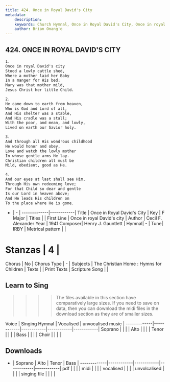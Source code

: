 ```yaml
---
title: 424. Once in Royal David's City
metadata:
    description: 
    keywords: Church Hymnal, Once in Royal David's City, Once in royal David's city, 
    author: Brian Onang'o
---
```



## 424. ONCE IN ROYAL DAVID'S CITY

```txt
1.
Once in royal David's city
Stood a lowly cattle shed,
Where a mother laid her Baby
In a manger for His bed;
Mary was that mother mild,
Jesus Christ her little Child.

2.
He came down to earth from heaven,
Who is God and Lord of all,
And His shelter was a stable,
And His cradle was a stall;
With the poor, and mean, and lowly,
Lived on earth our Savior holy.

3.
And through all His wondrous childhood
He would honor and obey,
Love and watch the lowly mother
In whose gentle arms He lay.
Christian children all must be
Mild, obedient, good as He.

4.
And our eyes at last shall see Him,
Through His own redeeming love;
For that Child so dear and gentle
Is our Lord in heaven above;
And He leads His children on
To the place where He is gone.
```

- |   -  |
-------------|------------|
Title | Once in Royal David's City |
Key | F Major |
Titles |  |
First Line | Once in royal David's city |
Author | Cecil F. Alexander
Year | 1941
Composer| Henry J. Gauntlett |
Hymnal|  - |
Tune| IRBY |
Metrical pattern | |
# Stanzas | 4 |
Chorus | No |
Chorus Type | - |
Subjects | The Christian Home : Hymns for Children |
Texts |  |
Print Texts | 
Scripture Song |  |
  
## Learn to Sing

>>>> The files available in this section have comparatively large sizes. If you need to save on data, then you can download the midi files in the download section as they are of smaller sizes.

Voice |  Singing Hymnal | Vocalised | unvocalised music |
-------------|------------|------------|------------|------------|
Soprano | | | |
Alto | | | |
Tenor | | | |
Bass | | | |
Choir | | | |

## Downloads

- |  Soprano | Alto | Tenor | Bass |
-------------|------------|------------|------------|------------|
pdf | | | |
midi | | | |
vocalised | | | |
unvolcalised | | | |
singing file | | | |
  